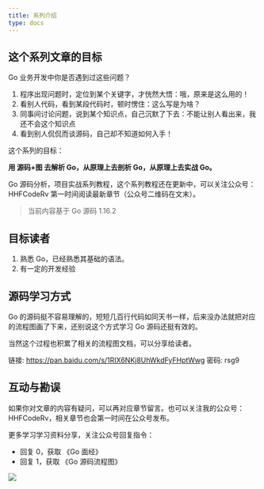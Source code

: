 ```yaml
---
title: 系列介绍 
type: docs
---
```

## 这个系列文章的目标

Go 业务开发中你是否遇到过这些问题？

1. 程序出现问题时，定位到某个关键字，才恍然大悟：哦，原来是这么用的！
2. 看别人代码，看到某段代码时，顿时愣住：这么写是为啥？
3. 同事间讨论问题，说到某个知识点，自己沉默了下去：不能让别人看出来，我还不会这个知识点
4. 看到别人侃侃而谈源码，自己却不知道如何入手！

这个系列的目标：

**用 源码+图 去解析 Go，从原理上去剖析 Go，从原理上去实战 Go。**

Go 源码分析，项目实战系列教程，这个系列教程还在更新中，可以关注公众号：HHFCodeRv 第一时间阅读最新章节（公众号二维码在文末）。

> 当前内容基于 Go 源码 1.16.2

## 目标读者

1. 熟悉 Go，已经熟悉其基础的语法。
2. 有一定的开发经验

## 源码学习方式

Go 的源码挺不容易理解的，短短几百行代码如同天书一样，后来没办法就把对应的流程图画了下来，还别说这个方式学习 Go 源码还挺有效的。

当然这个过程也积累了相关的流程图文档，可以分享给读者。

链接: https://pan.baidu.com/s/1RIX6NKj8UhWkdFyFHptWwg  密码: rsg9

## 互动与勘误

如果你对文章的内容有疑问，可以再对应章节留言。也可以关注我的公众号：HHFCodeRv，相关章节也会第一时间在公众号发布。

更多学习学习资料分享，关注公众号回复指令：

* 回复 0，获取 《Go 面经》
* 回复 1，获取 《Go 源码流程图》

![](https://cdn.jsdelivr.net/gh/georgehao/img/me.png)
